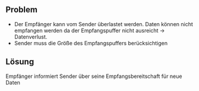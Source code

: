 ## Problem

- Der Empfänger kann vom Sender überlastet werden. Daten können nicht empfangen werden da der Empfangspuffer nicht ausreicht -> Datenverlust.
- Sender muss die Größe des Empfangspuffers berücksichtigen

## Lösung

Empfänger informiert Sender über seine Empfangsbereitschaft für neue Daten
